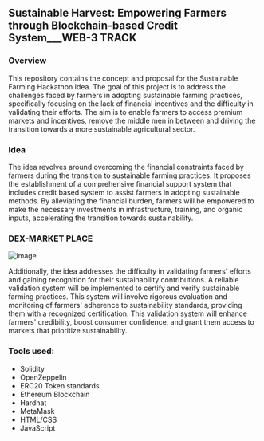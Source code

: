 ## Sustainable Harvest: Empowering Farmers through Blockchain-based Credit System___WEB-3 TRACK

### Overview

This repository contains the concept and proposal for the Sustainable Farming Hackathon Idea. The goal of this project is to address the challenges faced by farmers in adopting sustainable farming practices, specifically focusing on the lack of financial incentives and the difficulty in validating their efforts. The aim is to enable farmers to access premium markets and incentives, remove the middle men in between and driving the transition towards a more sustainable agricultural sector.

### Idea

The idea revolves around overcoming the financial constraints faced by farmers during the transition to sustainable farming practices. It proposes the establishment of a comprehensive financial support system that includes credit based system to assist farmers in adopting sustainable methods. By alleviating the financial burden, farmers will be empowered to make the necessary investments in infrastructure, training, and organic inputs, accelerating the transition towards sustainability.

### DEX-MARKET PLACE
![image](https://github.com/Yogesh01000100/HACK-SRM-TEAM-BLOCKHIVE/assets/90953665/a5ce999d-20df-40b6-8753-dc9a92d243b8)


Additionally, the idea addresses the difficulty in validating farmers' efforts and gaining recognition for their sustainability contributions. A reliable validation system will be implemented to certify and verify sustainable farming practices. This system will involve rigorous evaluation and monitoring of farmers' adherence to sustainability standards, providing them with a recognized certification. This validation system will enhance farmers' credibility, boost consumer confidence, and grant them access to markets that prioritize sustainability.

### Tools used:
- Solidity
- OpenZeppelin
- ERC20 Token standards
- Ethereum Blockchain
- Hardhat
- MetaMask
- HTML/CSS
- JavaScript
